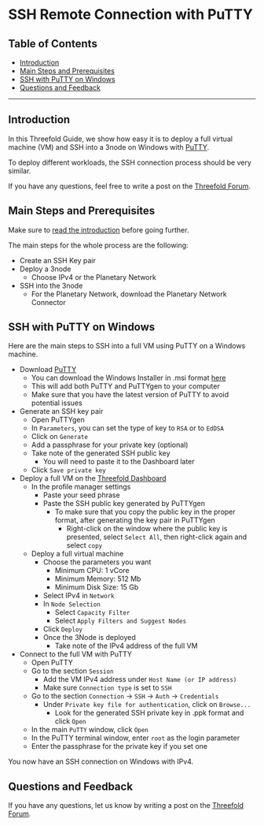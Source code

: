 <h1> SSH Remote Connection with PuTTY </h1>

<h2> Table of Contents </h2>

- [Introduction](#introduction)
- [Main Steps and Prerequisites](#main-steps-and-prerequisites)
- [SSH with PuTTY on Windows](#ssh-with-putty-on-windows)
- [Questions and Feedback](#questions-and-feedback)

***

## Introduction

In this Threefold Guide, we show how easy it is to deploy a full virtual machine (VM) and SSH into a 3node on Windows with [PuTTY](https://www.putty.org/).

To deploy different workloads, the SSH connection process should be very similar.

If you have any questions, feel free to write a post on the [Threefold Forum](http://forum.threefold.io/).



## Main Steps and Prerequisites

Make sure to [read the introduction](../tfgrid3_getstarted.md#get-started---your-first-deployment) before going further.

The main steps for the whole process are the following:

* Create an SSH Key pair
* Deploy a 3node
  * Choose IPv4 or the Planetary Network
* SSH into the 3node
  * For the Planetary Network, download the Planetary Network Connector



## SSH with PuTTY on Windows

Here are the main steps to SSH into a full VM using PuTTY on a Windows machine.

* Download [PuTTY](https://www.putty.org/)
  * You can download the Windows Installer in .msi format [here](https://www.chiark.greenend.org.uk/~sgtatham/putty/latest.html)
  * This will add both PuTTY and PuTTYgen to your computer
  * Make sure that you have the latest version of PuTTY to avoid potential issues
* Generate an SSH key pair
  * Open PuTTYgen
  * In `Parameters`, you can set the type of key to `RSA` or to `EdDSA`
  * Click on `Generate`
  * Add a passphrase for your private key (optional)
  * Take note of the generated SSH public key
    * You will need to paste it to the Dashboard later
  * Click `Save private key`
* Deploy a full VM on the [Threefold Dashboard](https://dashboard.grid.tf/)
  * In the profile manager settings
    * Paste your seed phrase
    * Paste the SSH public key generated by PuTTYgen
      * To make sure that you copy the public key in the proper format, after generating the key pair in PuTTYgen
        * Right-click on the window where the public key is presented, select `Select All`, then right-click again and select `copy`
  * Deploy a full virtual machine
    * Choose the parameters you want
      * Minimum CPU: 1 vCore
      * Minimum Memory: 512 Mb
      * Minimum Disk Size: 15 Gb
    * Select IPv4 in `Network`
    * In `Node Selection`
      * Select `Capacity Filter`
      * Select `Apply Filters and Suggest Nodes`
    * Click `Deploy`
    * Once the 3Node is deployed
      * Take note of the IPv4 address of the full VM
* Connect to the full VM with PuTTY
  * Open PuTTY
  * Go to the section `Session`
    * Add the VM IPv4 address under `Host Name (or IP address)`
    * Make sure `Connection type` is set to `SSH`
  * Go to the section `Connection` -> `SSH` -> `Auth` -> `Credentials`
    * Under `Private key file for authentication`, click on `Browse...`
      * Look for the generated SSH private key in .ppk format and click `Open`
  * In the main `PuTTY` window, click `Open`
  * In the PuTTY terminal window, enter `root` as the login parameter
  * Enter the passphrase for the private key if you set one

You now have an SSH connection on Windows with IPv4.



## Questions and Feedback

If you have any questions, let us know by writing a post on the [Threefold Forum](http://forum.threefold.io/).